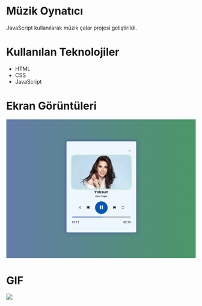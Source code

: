 # Müzik Oynatıcı
JavaScript kullanılarak müzik çalar projesi geliştirildi.

# Kullanılan Teknolojiler
- HTML
- CSS
- JavaScript

# Ekran Görüntüleri
![](assets/playlist.png)

# GIF
![](assets/playlist.gif)